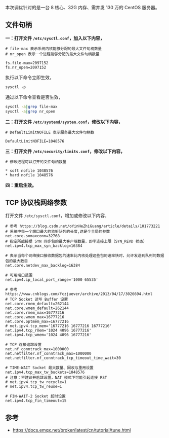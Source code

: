 本次调优针对的是一台 8 核心、32G 内存、需并发 130 万的 CentOS 服务器。

## 文件句柄

**一：打开文件 `/etc/sysctl.conf`，加入以下内容，**

```shell
# file-max 表示系统内核能够分配的最大文件句柄数量
# nr_open 表示一个进程能够分配的最大文件句柄数量

fs.file-max=2097152
fs.nr_open=2097152
```

执行以下命令立即生效，

```shell
sysctl -p
```

通过以下命令查看是否生效，

```bash
sysctl -a|grep file-max
sysctl -a|grep nr_open
```

**二：打开文件 `/etc/systemd/system.conf`，修改以下内容，**

```shell
# DefaultLimitNOFILE 表示服务最大文件句柄数

DefaultLimitNOFILE=1048576
```

**三：打开文件 `/etc/security/limits.conf`，修改以下内容，**

```shell
# 修改进程可以打开的文件句柄数量

* soft nofile 1048576
* hard nofile 1048576
```

**四：重启生效。**


## TCP 协议栈网络参数

打开文件 `/etc/sysctl.conf`，增加或修改以下内容，

```shell
# 参考 https://blog.csdn.net/oYinHeZhiGuang/article/details/101773221
# 系统中每一个端口最大的监听队列的长度,这是个全局的参数
net.core.somaxconn=32768
# 指定所能接受 SYN 同步包的最大客户端数量，即半连接上限（SYN_REVD 状态）
net.ipv4.tcp_max_syn_backlog=16384

# 表示当每个网络接口接收数据包的速率比内核处理这些包的速率快时，允许发送到队列的数据包的最大数目
net.core.netdev_max_backlog=16384

# 可用端口范围
net.ipv4.ip_local_port_range='1000 65535'

# 参考 https://www.cnblogs.com/fczjuever/archive/2013/04/17/3026694.html
# TCP Socket 读写 Buffer 设置
net.core.rmem_default=262144
net.core.wmem_default=262144
net.core.rmem_max=16777216
net.core.wmem_max=16777216
net.core.optmem_max=16777216
# net.ipv4.tcp_mem='16777216 16777216 16777216'
net.ipv4.tcp_rmem='1024 4096 16777216'
net.ipv4.tcp_wmem='1024 4096 16777216'

# TCP 连接追踪设置
net.nf_conntrack_max=1000000
net.netfilter.nf_conntrack_max=1000000
net.netfilter.nf_conntrack_tcp_timeout_time_wait=30

# TIME-WAIT Socket 最大数量、回收与重用设置
net.ipv4.tcp_max_tw_buckets=1048576
# 注意：不建议开启該设置，NAT 模式下可能引起连接 RST
# net.ipv4.tcp_tw_recycle=1
# net.ipv4.tcp_tw_reuse=1

# FIN-WAIT-2 Socket 超时设置
net.ipv4.tcp_fin_timeout=15
```

## 参考

- <https://docs.emqx.net/broker/latest/cn/tutorial/tune.html>
